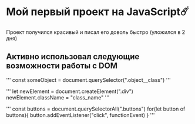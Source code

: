 # Мой первый проект на JavaScript☄️

Проект получился красивый и писал его доволь быстро (уложился в 2 дня)

## Активно использовал следующие возможности работы с DOM
'''
    const someObject = document.querySelector(".object__class")
'''

'''
    let newElement = document.createElement(".div")
    newElement.className = "class_name"
'''

'''
    const buttons = document.querySelectorAll(".buttons")
    for(let button of buttons){
        button.addEventListener("click", functionEvent)
}
'''